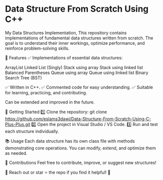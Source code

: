 # Data Structure From Scratch Using C++
My Data Structures Implementation, This repository contains implementations of fundamental data structures written from scratch. The goal is to understand their inner workings, optimize performance, and reinforce problem-solving skills.

📌 Features
✅ Implementations of essential data structures:

ArrayList
Linked List (Singly)
Stack using array
Stack using linked list
Balanced Parentheses
Queue using array
Queue using linked list
Binary Search Tree (BST)

✅ Written in C++.
✅ Commented code for easy understanding.
✅ Suitable for learning, practicing, and contributing.

Can be extended and improved in the future.

🚀 Getting Started
1️⃣ Clone the repository:
git clone https://github.com/eslams3dawi/Data-Structure-From-Scratch-Using-C-Plus-Plus.git
2️⃣ Open the project in Visual Studio / VS Code.
3️⃣ Run and test each structure individually.

📚 Usage
Each data structure has its own class file with methods demonstrating core operations.
You can modify, extend, and optimize them as needed.

🤝 Contributions
Feel free to contribute, improve, or suggest new structures!

📩 Reach out or star ⭐ the repo if you find it helpful! 🚀
